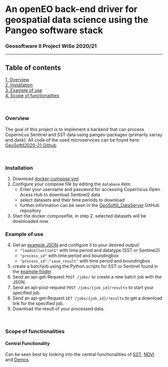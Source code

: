 # An openEO back-end driver for geospatial data science using the Pangeo software stack
### Geosoftware II Project WiSe 2020/21
---

## Table of contents
[1. Overview](#overview) \
[2. Installation](#install) \
[3. Example of use](#use) \
[4. Scope of functionalities](#functionalities) 

\
<a name="overview"><h3>Overview</h3></a>
The goal of this project is to implement a backend that can process Copernicus Sentinel and SST data using pangeo-packages (primarily xarray and dask).
All code of the used microservices can be found here: [GeoSoftII2020-21 Github](https://github.com/GeoSoftII2020-21)


\
<a name="install"><h3>Installation</h3></a>
1. Download [docker-compose.yml](https://github.com/GeoSoftII2020-21/GeoSoftII_Projekt/blob/main/docker-compose.yml)
2. Configure your compose file by editing the  `database` item:  
	- Enter your username and password for accessing Copernicus Open Acess Hub to download Sentinel2 data 
	- select datasets and their time periods to download
	-  further information can be seen in the  [GeoSoftII_DataServer](https://github.com/GeoSoftII2020-21/GeoSoftII_DataServer#functionalities) GitHub repository
3. Start the docker composefile, in step 2. selected datasets will be downloaded now.

<a name="use"><h3>Example of use</h3></a>

4. Get an [example.JSON](https://github.com/GeoSoftII2020-21/GeoSoftII_Projekt/tree/main/Examples) and configure it to your desired output:
	- `"loadcollection1"` with time period and datatype (SST or Sentinel2)
	- `"process_id"` with time period and boundingbox
	- `"process_id":"save_result"` with time period and boundingbox
5. create a batchjob using the Python scripts for SST or Sentinel found in the [example folder](https://github.com/GeoSoftII2020-21/GeoSoftII_Projekt/tree/main/Examples).
6. Send an api-get-Request   `POST /jobs/` to create a new batch job with the JSON.
7. Send an api-post-request   `POST /jobs/{job_id}/results` to start your specified job.
8. Send an api-get-Request `GET /jobs/{job_id}/results` to get a download link for the specified job.
9. Download the result of your processed data.

\
<a name="functionalities"><h3>Scope of functionalities</h3></a>

#### Central Functionality
Can be seen best by looking into the central functionalities of [SST](https://github.com/GeoSoftII2020-21/GeoSoftII_SST_Process#functionalities), [NDVI](https://github.com/GeoSoftII2020-21/GeoSoftII_NDVI_Process#functionalities) and [Demos](https://github.com/GeoSoftII2020-21/Demos)
